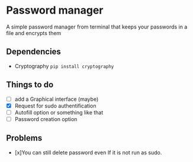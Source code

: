 # Password manager 
A simple password manager from terminal that keeps your passwords in a file and encrypts them

## Dependencies

- Cryptography 
  ``` pip install cryptography ```
        
## Things to do
- [ ] add a Graphical interface (maybe)
- [x] Request for sudo authentification
- [ ] Autofill option or something like that
- [ ] Password creation option

## Problems

- [x]You can still delete password even If it is not run as sudo.

